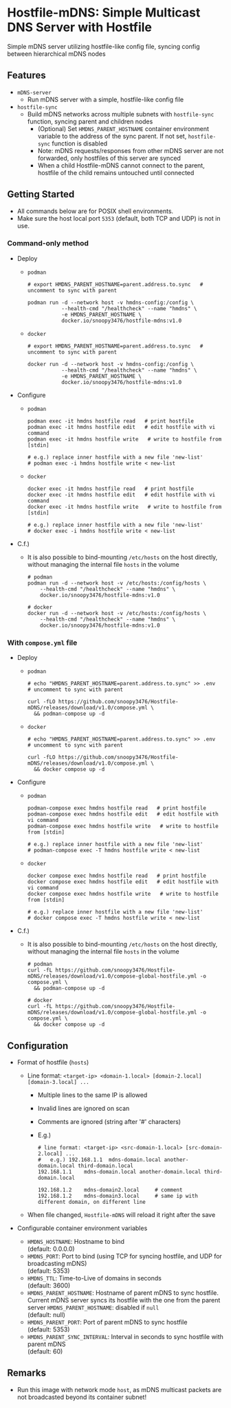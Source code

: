 # Hostfile-mDNS: Simple Multicast DNS Server with Hostfile

Simple mDNS server utilizing hostfile-like config file, syncing config between hierarchical mDNS nodes


## Features

- `mDNS-server`
  - Run mDNS server with a simple, hostfile-like config file
- `hostfile-sync`
  - Build mDNS networks across multiple subnets with `hostfile-sync` function, syncing parent and children nodes
    - (Optional) Set `HMDNS_PARENT_HOSTNAME` container environment variable to the address of the sync parent. If not set, `hostfile-sync` function is disabled
    - Note: mDNS requests/responses from other mDNS server are not forwarded, only hostfiles of this server are synced
    - When a child Hostfile-mDNS cannot connect to the parent, hostfile of the child remains untouched until connected


## Getting Started

- All commands below are for POSIX shell environments.
- Make sure the host local port `5353` (default, both TCP and UDP) is not in use.

### Command-only method

- Deploy

  - `podman`

    ```shell
    # export HMDNS_PARENT_HOSTNAME=parent.address.to.sync   # uncomment to sync with parent

    podman run -d --network host -v hmdns-config:/config \
               --health-cmd "/healthcheck" --name "hmdns" \
               -e HMDNS_PARENT_HOSTNAME \
               docker.io/snoopy3476/hostfile-mdns:v1.0
    ```

  - `docker`

    ```shell
    # export HMDNS_PARENT_HOSTNAME=parent.address.to.sync   # uncomment to sync with parent

    docker run -d --network host -v hmdns-config:/config \
               --health-cmd "/healthcheck" --name "hmdns" \
               -e HMDNS_PARENT_HOSTNAME \
               docker.io/snoopy3476/hostfile-mdns:v1.0
    ```

- Configure

  - `podman`

    ```shell
    podman exec -it hmdns hostfile read   # print hostfile
    podman exec -it hmdns hostfile edit   # edit hostfile with vi command
    podman exec -it hmdns hostfile write   # write to hostfile from [stdin]

    # e.g.) replace inner hostfile with a new file 'new-list'
    # podman exec -i hmdns hostfile write < new-list
    ```

  - `docker`

    ```shell
    docker exec -it hmdns hostfile read   # print hostfile
    docker exec -it hmdns hostfile edit   # edit hostfile with vi command
    docker exec -it hmdns hostfile write   # write to hostfile from [stdin]

    # e.g.) replace inner hostfile with a new file 'new-list'
    # docker exec -i hmdns hostfile write < new-list
    ```


- C.f.)

  - It is also possible to bind-mounting `/etc/hosts` on the host directly, without managing the internal file `hosts` in the volume

    ```shell
    # podman
    podman run -d --network host -v /etc/hosts:/config/hosts \
        --health-cmd "/healthcheck" --name "hmdns" \
        docker.io/snoopy3476/hostfile-mdns:v1.0

    # docker
    docker run -d --network host -v /etc/hosts:/config/hosts \
        --health-cmd "/healthcheck" --name "hmdns" \
        docker.io/snoopy3476/hostfile-mdns:v1.0
    ```


### With `compose.yml` file

- Deploy

  - `podman`

    ```shell
    # echo "HMDNS_PARENT_HOSTNAME=parent.address.to.sync" >> .env   # uncomment to sync with parent

    curl -fLO https://github.com/snoopy3476/Hostfile-mDNS/releases/download/v1.0/compose.yml \
      && podman-compose up -d
    ```

  - `docker`

    ```shell
    # echo "HMDNS_PARENT_HOSTNAME=parent.address.to.sync" >> .env   # uncomment to sync with parent

    curl -fLO https://github.com/snoopy3476/Hostfile-mDNS/releases/download/v1.0/compose.yml \
      && docker compose up -d
    ```


- Configure

  - `podman`

    ```shell
    podman-compose exec hmdns hostfile read   # print hostfile
    podman-compose exec hmdns hostfile edit   # edit hostfile with vi command
    podman-compose exec hmdns hostfile write   # write to hostfile from [stdin]

    # e.g.) replace inner hostfile with a new file 'new-list'
    # podman-compose exec -T hmdns hostfile write < new-list
    ```

  - `docker`

    ```shell
    docker compose exec hmdns hostfile read   # print hostfile
    docker compose exec hmdns hostfile edit   # edit hostfile with vi command
    docker compose exec hmdns hostfile write   # write to hostfile from [stdin]

    # e.g.) replace inner hostfile with a new file 'new-list'
    # docker compose exec -T hmdns hostfile write < new-list
    ```


- C.f.)

  - It is also possible to bind-mounting `/etc/hosts` on the host directly, without managing the internal file `hosts` in the volume

    ```shell
    # podman
    curl -fL https://github.com/snoopy3476/Hostfile-mDNS/releases/download/v1.0/compose-global-hostfile.yml -o compose.yml \
      && podman-compose up -d

    # docker
    curl -fL https://github.com/snoopy3476/Hostfile-mDNS/releases/download/v1.0/compose-global-hostfile.yml -o compose.yml \
      && docker compose up -d
    ```



## Configuration


- Format of hostfile (`hosts`)
  - Line format: `<target-ip> <domain-1.local> [domain-2.local] [domain-3.local] ...`
    - Multiple lines to the same IP is allowed
    - Invalid lines are ignored on scan
    - Comments are ignored (string after '#' characters)
    - E.g.)

      ```
      # line format: <target-ip> <src-domain-1.local> [src-domain-2.local] ...
      #   e.g.) 192.168.1.1  mdns-domain.local another-domain.local third-domain.local
      192.168.1.1    mdns-domain.local another-domain.local third-domain.local

      192.168.1.2    mdns-domain2.local     # comment
      192.168.1.2    mdns-domain3.local     # same ip with different domain, on different line
      ```
   - When file changed, `Hostfile-mDNS` will reload it right after the save


- Configurable container environment variables

  - `HMDNS_HOSTNAME`: Hostname to bind  
    (default: 0.0.0.0)
  - `HMDNS_PORT`: Port to bind (using TCP for syncing hostfile, and UDP for broadcasting mDNS)  
    (default: 5353)
  - `HMDNS_TTL`: Time-to-Live of domains in seconds  
    (default: 3600)
  - `HMDNS_PARENT_HOSTNAME`: Hostname of parent mDNS to sync hostfile.  
    Current mDNS server syncs its hostfile with the one from the parent server `HMDNS_PARENT_HOSTNAME`: disabled if `null`  
    (default: null)
  - `HMDNS_PARENT_PORT`: Port of parent mDNS to sync hostfile  
    (default: 5353)
  - `HMDNS_PARENT_SYNC_INTERVAL`: Interval in seconds to sync hostfile with parent mDNS  
    (default: 60)



## Remarks
- Run this image with network mode `host`, as mDNS multicast packets are not broadcasted beyond its container subnet!
